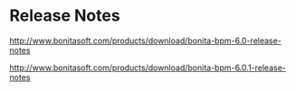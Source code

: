 # Release Notes #

http://www.bonitasoft.com/products/download/bonita-bpm-6.0-release-notes

http://www.bonitasoft.com/products/download/bonita-bpm-6.0.1-release-notes